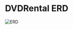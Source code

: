 # DVDRental ERD
![ERD](https://scontent.xx.fbcdn.net/v/t1.15752-9/p403x403/272255554_244172244537200_1917844970501146466_n.png?_nc_cat=101&ccb=1-5&_nc_sid=aee45a&_nc_ohc=MQIUccIeFmUAX9KZ3hO&_nc_ad=z-m&_nc_cid=0&_nc_ht=scontent.xx&oh=03_AVJTovQJ7iXj9X1ZWT9-vKRILHVwH8LjlhjnNP7IoOj5-A&oe=6218DAD0)
